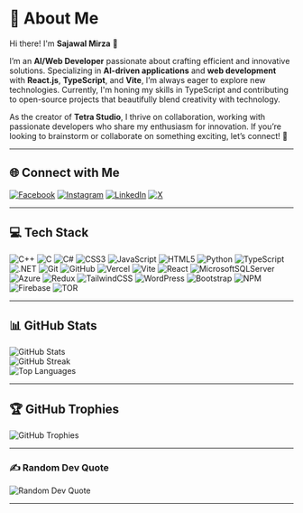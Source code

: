 # 💫 About Me
Hi there! I'm **Sajawal Mirza** 👋

I’m an **AI/Web Developer** passionate about crafting efficient and innovative solutions. Specializing in **AI-driven applications** and **web development** with **React.js**, **TypeScript**, and **Vite**, I’m always eager to explore new technologies. Currently, I'm honing my skills in TypeScript and contributing to open-source projects that beautifully blend creativity with technology.

As the creator of **Tetra Studio**, I thrive on collaboration, working with passionate developers who share my enthusiasm for innovation. If you’re looking to brainstorm or collaborate on something exciting, let’s connect! 🚀

---

## 🌐 Connect with Me
[![Facebook](https://img.shields.io/badge/Facebook-%231877F2.svg?logo=Facebook&logoColor=white)](https://facebook.com/MVCNavigator) 
[![Instagram](https://img.shields.io/badge/Instagram-%23E4405F.svg?logo=Instagram&logoColor=white)](https://instagram.com/mirzawelous) 
[![LinkedIn](https://img.shields.io/badge/LinkedIn-%230077B5.svg?logo=linkedin&logoColor=white)](https://linkedin.com/in/sajawalmirza) 
[![X](https://img.shields.io/badge/X-black.svg?logo=X&logoColor=white)](https://x.com/MirzaSajawal734)

---

## 💻 Tech Stack
![C++](https://img.shields.io/badge/c++-%2300599C.svg?style=for-the-badge&logo=c%2B%2B&logoColor=white) 
![C](https://img.shields.io/badge/c-%2300599C.svg?style=for-the-badge&logo=c&logoColor=white) 
![C#](https://img.shields.io/badge/c%23-%23239120.svg?style=for-the-badge&logo=csharp&logoColor=white) 
![CSS3](https://img.shields.io/badge/css3-%231572B6.svg?style=for-the-badge&logo=css3&logoColor=white) 
![JavaScript](https://img.shields.io/badge/javascript-%23323330.svg?style=for-the-badge&logo=javascript&logoColor=%23F7DF1E) 
![HTML5](https://img.shields.io/badge/html5-%23E34F26.svg?style=for-the-badge&logo=html5&logoColor=white) 
![Python](https://img.shields.io/badge/python-3670A0?style=for-the-badge&logo=python&logoColor=ffdd54) 
![TypeScript](https://img.shields.io/badge/typescript-%23007ACC.svg?style=for-the-badge&logo=typescript&logoColor=white) 
![.NET](https://img.shields.io/badge/.NET-5C2D91?style=for-the-badge&logo=.net&logoColor=white) 
![Git](https://img.shields.io/badge/git-%23F05033.svg?style=for-the-badge&logo=git&logoColor=white) 
![GitHub](https://img.shields.io/badge/github-%23121011.svg?style=for-the-badge&logo=github&logoColor=white) 
![Vercel](https://img.shields.io/badge/vercel-%23000000.svg?style=for-the-badge&logo=vercel&logoColor=white) 
![Vite](https://img.shields.io/badge/vite-%23646CFF.svg?style=for-the-badge&logo=vite&logoColor=white) 
![React](https://img.shields.io/badge/react-%2320232a.svg?style=for-the-badge&logo=react&logoColor=%2361DAFB) 
![MicrosoftSQLServer](https://img.shields.io/badge/Microsoft%20SQL%20Server-CC2927?style=for-the-badge&logo=microsoft%20sql%20server&logoColor=white) 
![Azure](https://img.shields.io/badge/azure-%230072C6.svg?style=for-the-badge&logo=microsoftazure&logoColor=white) 
![Redux](https://img.shields.io/badge/redux-%23593d88.svg?style=for-the-badge&logo=redux&logoColor=white) 
![TailwindCSS](https://img.shields.io/badge/tailwindcss-%2338B2AC.svg?style=for-the-badge&logo=tailwind-css&logoColor=white) 
![WordPress](https://img.shields.io/badge/WordPress-%23117AC9.svg?style=for-the-badge&logo=WordPress&logoColor=white) 
![Bootstrap](https://img.shields.io/badge/bootstrap-%238511FA.svg?style=for-the-badge&logo=bootstrap&logoColor=white) 
![NPM](https://img.shields.io/badge/NPM-%23CB3837.svg?style=for-the-badge&logo=npm&logoColor=white) 
![Firebase](https://img.shields.io/badge/firebase-a08021?style=for-the-badge&logo=firebase&logoColor=ffcd34) 
![TOR](https://img.shields.io/badge/tor-%237E4798.svg?style=for-the-badge&logo=tor-project&logoColor=white)

---

## 📊 GitHub Stats
![GitHub Stats](https://github-readme-stats.vercel.app/api?username=Pro-Prompter&theme=dark&hide_border=false&include_all_commits=true&count_private=true)<br/>
![GitHub Streak](https://github-readme-streak-stats.herokuapp.com/?user=Pro-Prompter&theme=dark&hide_border=false)<br/>
![Top Languages](https://github-readme-stats.vercel.app/api/top-langs/?username=Pro-Prompter&theme=dark&hide_border=false&include_all_commits=true&count_private=true&layout=compact)

---

## 🏆 GitHub Trophies
![GitHub Trophies](https://github-profile-trophy.vercel.app/?username=Pro-Prompter&theme=prussian&no-frame=false&no-bg=false&margin-w=4)

---

### ✍️ Random Dev Quote
![Random Dev Quote](https://quotes-github-readme.vercel.app/api?type=vertical&theme=merko)

---

<!-- Proudly created with GPRM ( https://gprm.itsvg.in ) -->
